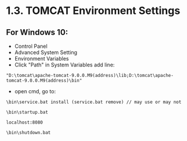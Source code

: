 # 1.3. TOMCAT Environment Settings

## For Windows 10:

*  Control Panel
*  Advanced System Setting
*  Environment Variables
*  Click "Path" in System Variables add line:

```text
"D:\tomcat\apache-tomcat-9.0.0.M9(address)\lib;D:\tomcat\apache-tomcat-9.0.0.M9(address)\bin"
```

*  open cmd, go to:

```text
\bin\service.bat install (service.bat remove) // may use or may not
```

```text
\bin\startup.bat
```

```text
localhost:8080
```

```text
\bin\shutdown.bat
```

